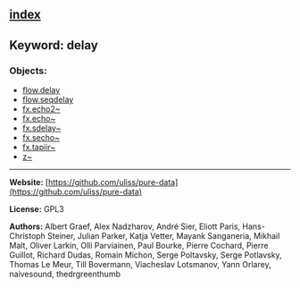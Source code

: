 [index](../index.html)
---

## Keyword: delay

### Objects:
* [flow.delay](../flow.delay.html)
* [flow.seqdelay](../flow.seqdelay.html)
* [fx.echo2~](../fx.echo2~.html)
* [fx.echo~](../fx.echo~.html)
* [fx.sdelay~](../fx.sdelay~.html)
* [fx.secho~](../fx.secho~.html)
* [fx.tapiir~](../fx.tapiir~.html)
* [z~](../z~.html)

---
**Website:** [https://github.com/uliss/pure-data](https://github.com/uliss/pure-data)

**License:** GPL3

**Authors:** Albert Graef, Alex Nadzharov, André Sier, Eliott Paris, Hans-Christoph Steiner, Julian Parker, Katja Vetter, Mayank Sanganeria, Mikhail Malt, Oliver Larkin, Olli Parviainen, Paul Bourke, Pierre Cochard, Pierre Guillot, Richard Dudas, Romain Michon, Serge Poltavsky, Serge Potlavsky, Thomas Le Meur, Till Bovermann, Viacheslav Lotsmanov, Yann Orlarey, naivesound, thedrgreenthumb
